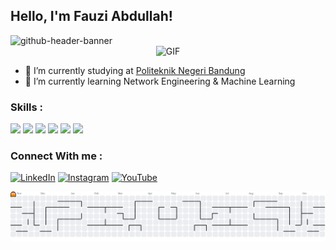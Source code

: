 ## Hello, I'm Fauzi Abdullah!
<img width="2125" height="575" alt="github-header-banner" src="https://github.com/user-attachments/assets/d7a1a74c-761f-46a5-b7d8-60c6a9306f51"/>


<div align="center">
  <img src="https://media.giphy.com/media/v1.Y2lkPTc5MGI3NjExd3MycTVxd2R4OGU2cm11ZGI4a3I4Znc1aTRyMW4wMWp0Y2Zsc3NsMCZlcD12MV9naWZzX3NlYXJjaCZjdD1n/IKNmg0NmopMSTtsaWE/giphy.gif" alt="GIF" />
</div>


- 🔭 I’m currently studying at [Politeknik Negeri Bandung](https://www.instagram.com/politekniknegeribandung/) 
- 🌱 I’m currently learning Network Engineering & Machine Learning

### Skills :
<img src="https://img.shields.io/badge/CISCO-1BA0D7?style=for-the-badge&logo=cisco&logoColor=white"/> <img src="https://img.shields.io/badge/Huawei-FF0000?style=for-the-badge&logo=huawei&logoColor=white"/> <img src="https://img.shields.io/badge/Python-FFD43B?style=for-the-badge&logo=python&logoColor=blue"/> <img src="https://img.shields.io/badge/Arduino-00979D?style=for-the-badge&logo=Arduino&logoColor=white"/> <img src="https://img.shields.io/badge/C-00599C?style=for-the-badge&logo=c&logoColor=white"/> <img src="https://img.shields.io/badge/C%2B%2B-00599C?style=for-the-badge&logo=c%2B%2B&logoColor=white"/>

### Connect With me :
[![LinkedIn](https://img.shields.io/badge/LinkedIn-0077B5?style=for-the-badge&logo=linkedin&logoColor=white)](https://www.linkedin.com/in/fauzi-abdullah-a577b6248/)
[![Instagram](https://img.shields.io/badge/Instagram-E4405F?style=for-the-badge&logo=instagram&logoColor=white)](https://www.instagram.com/oezie_/)
[![YouTube](https://img.shields.io/badge/YouTube-FF0000?style=for-the-badge&logo=youtube&logoColor=white)](https://www.youtube.com/@oezie8)


<picture>
  <source media="(prefers-color-scheme: dark)" srcset="https://raw.githubusercontent.com/oeziesan/oeziesan/output/pacman-contribution-graph-dark.svg">
  <source media="(prefers-color-scheme: light)" srcset="https://raw.githubusercontent.com/oeziesan/oeziesan/output/pacman-contribution-graph.svg">
  <img alt="pacman contribution graph" src="https://raw.githubusercontent.com/oeziesan/oeziesan/output/pacman-contribution-graph.svg">
</picture>
